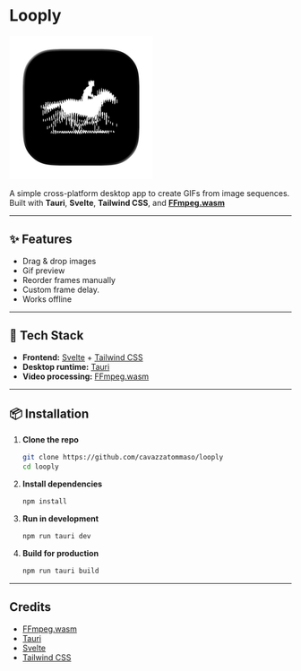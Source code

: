 # Looply

![Logo](https://github.com/cavazzatommaso/Looply/blob/main/src-tauri/icons/128x128@2x.png?raw=true)

A simple cross-platform desktop app to create GIFs from image sequences.  
Built with **Tauri**, **Svelte**, **Tailwind CSS**, and **[FFmpeg.wasm](https://github.com/ffmpegwasm/ffmpeg.wasm)**

---

## ✨ Features

- Drag & drop images
- Gif preview
- Reorder frames manually
- Custom frame delay.
- Works offline

---

## 🚀 Tech Stack

- **Frontend:** [Svelte](https://svelte.dev/) + [Tailwind CSS](https://tailwindcss.com/)
- **Desktop runtime:** [Tauri](https://tauri.app/)
- **Video processing:** [FFmpeg.wasm](https://github.com/ffmpegwasm/ffmpeg.wasm)

---

## 📦 Installation

1. **Clone the repo**
   ```bash
   git clone https://github.com/cavazzatommaso/looply
   cd looply
   ```

2. **Install dependencies**
   ```bash
   npm install
   ```

3. **Run in development**
   ```bash
   npm run tauri dev
   ```

4. **Build for production**
   ```bash
   npm run tauri build
   ```

---


## Credits

- [FFmpeg.wasm](https://github.com/ffmpegwasm/ffmpeg.wasm)
- [Tauri](https://tauri.app/)
- [Svelte](https://svelte.dev/)
- [Tailwind CSS](https://tailwindcss.com/)